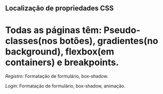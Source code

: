 ## Localização de propriedades CSS

##
Todas as páginas têm: Pseudo-classes(nos botões), gradientes(no background), flexbox(em containers) e breakpoints.
=======

*Registro:*
Formatação de formulário, box-shadow.
 
*Login:*
Formatação de formulário, box-shadow, animação.
